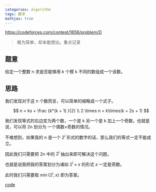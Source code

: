 ```yaml
---
categories: algorithm
tags: 数学
mathjax: true
---
```


<https://codeforces.com/contest/1656/problem/D>

> 极为简单，却未能想出。重点记录

## 题意

给定一个整数 n 求是否能够用 $k$ 个模 k 不同的数组成一个该数。

## 思路

我们发现对于这 n 个数而言，可以简单的缩略成一个式子。

$$
n = ks + \frac {k*(k + 1) }{2} \\
2 \times n = k\times(k + 2s + 1)
$$

我们发现等式的右边变为两个数，一个是 k 另一个是 k 加上一个奇数。也就是说，可以将 2n 划分为 一个偶数×奇数的情况。

不难想到，如果我的 n 是一个 $2^i$ 形式的数字的话，那么我们的等式一定不能成立。

因此我们只需要把 2n 中的 $2^i$ 抽出来即可解决这个问题。

也就是说我把我的答案划分为诸如 $2^i\times x$ 的形式 $x$ 一定是奇数。

此时我们只需要取 $\min \{2^i , x\}$ 即为答案。

[code](https://codeforces.com/contest/1656/submission/150844859)


